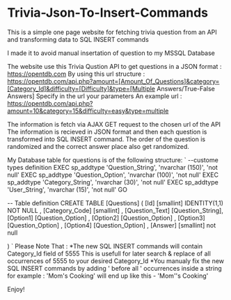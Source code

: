 # Trivia-Json-To-Insert-Commands
This is a simple one page website for fetching trivia question from an API and transforming data to SQL INSERT commands

I made it to avoid manual insertation of question to my MSSQL Database

The website use this Trivia Qustion API to get questions in a JSON format : https://opentdb.com
By using this url structure : https://opentdb.com/api.php?amount=[Amount_Of_Questions]&category=[Category_Id]&difficulty=[Difficulty]&type=[Multiple Answers/True-False Answers]
Specify in the url your parameters
An example url : https://opentdb.com/api.php?amount=10&category=15&difficulty=easy&type=multiple

The information is fetch via AJAX GET request to the chosen url of the API
The information is recieved in JSON format and then each question is transformed into SQL INSERT command.
The order of the question is randomized and the correct answer place also get randomized.

My Database table for questions is of the following structure:
`
--custome types definition
EXEC sp_addtype 'Question_String', 'nvarchar (150)', 'not null'
EXEC sp_addtype 'Question_Option', 'nvarchar (100)', 'not null'
EXEC sp_addtype 'Category_String', 'nvarchar (30)', 'not null'
EXEC sp_addtype 'User_String', 'nvarchar (15)', 'not null'
GO

-- Table definition
CREATE TABLE [Questions] (
	[Id] [smallint] IDENTITY(1,1) NOT NULL  ,
	[Category_Code] [smallint] ,
	[Question_Text] [Question_String],
	[Option1] [Question_Option] ,
	[Option2] [Question_Option] ,
	[Option3] [Question_Option] ,
	[Option4] [Question_Option] ,
	[Answer] [smallint] not null
	 	  
)
`
Please Note That : 
*The new SQL INSERT commands will contain Category_Id field of 5555 
This is usefull for later search & replace of all occurrences of 5555 to your desired Category_Id
*You manualy fix the new SQL INSERT commands by adding ' before all ' occurrences inside a string
for example : 'Mom's Cooking' will end up like this - 'Mom''s Cooking'

Enjoy!
